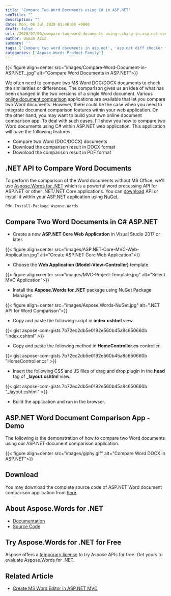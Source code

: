 ```yaml
---
title: 'Compare Two Word Documents using C# in ASP.NET'
seoTitle: ""
description: ""
date: Mon, 06 Jul 2020 01:46:00 +0000
draft: false
url: /2020/07/06/compare-two-word-documents-using-csharp-in-asp.net-core/
author: Usman Aziz
summary: ''
tags: ['Compare two word documents in asp.net', 'asp.net diff checker for word documents', 'compare two docx in asp.net']
categories: ['Aspose.Words Product Family']
---
```




{{< figure align=center src="images/Compare-Word-Document-in-ASP.NET_.jpg" alt="Compare Word Documents in ASP.NET">}}


We often need to compare two MS Word DOC/DOCX documents to check the similarities or differences. The comparison gives us an idea of what has been changed in the two versions of a single Word document. Various [online document comparison][1] applications are available that let you compare two Word documents. However, there could be the case when you need to integrate document comparison features within your web application. On the other hand, you may want to build your own online document comparison app. To deal with such cases, I'll show you how to compare two Word documents using C# within ASP.NET web application. This application will have the following features.

*   Compare two Word (DOC/DOCX) documents
*   Download the comparison result in DOCX format
*   Download the comparison result in PDF format

## .NET API to Compare Word Documents

To perform the comparison of the Word documents without MS Office, we'll use [Aspose.Words for .NET][2] which is a powerful word processing API for ASP.NET or other .NET/.NET Core applications. You can [download][3] API or install it within your ASP.NET application using [NuGet][4].

```
PM> Install-Package Aspose.Words
```

## Compare Two Word Documents in C# ASP.NET

*   Create a new **ASP.NET Core Web Application** in Visual Studio 2017 or later.



{{< figure align=center src="images/ASP.NET-Core-MVC-Web-Application.jpg" alt="Create ASP.NET Core Web Application">}}


*   Choose the **Web Application (Model-View-Controller)** template.



{{< figure align=center src="images/MVC-Project-Template.jpg" alt="Select MVC Application">}}


*   Install the **Aspose.Words for .NET** package using NuGet Package Manager.



{{< figure align=center src="images/Aspose.Words-NuGet.jpg" alt=".NET API for Word Comparison">}}


*   Copy and paste the following script in **index.cshtml** view.

{{< gist aspose-com-gists 7b72ec2db5e0192e560b45a8c650660b "index.cshtml" >}}

*   Copy and paste the following method in **HomeController.cs** controller.

{{< gist aspose-com-gists 7b72ec2db5e0192e560b45a8c650660b "HomeController.cs" >}}

*   Insert the following CSS and JS files of drag and drop plugin in the **head** tag of **\_layout.cshtml** view.

{{< gist aspose-com-gists 7b72ec2db5e0192e560b45a8c650660b "_layout.cshtml" >}}

*   Build the application and run in the browser.

## ASP.NET Word Document Comparison App - Demo

The following is the demonstration of how to compare two Word documents using our ASP.NET document comparison application.



{{< figure align=center src="images/giphy.gif" alt="Compare Word DOCX in ASP.NET">}}


## Download

You may download the complete source code of ASP.NET Word document comparison application from [here][5].

## About Aspose.Words for .NET

*   [Documentation][6]
*   [Source Code][7]

## Try Aspose.Words for .NET for Free

Aspose offers a [temporary license][8] to try Aspose APIs for free. Get yours to evaluate Aspose.Words for .NET.

## Related Article

*   [Create MS Word Editor in ASP.NET MVC][9]




[1]: https://products.aspose.app/words/comparison
[2]: https://products.aspose.com/words/net
[3]: https://downloads.aspose.com/words/net
[4]: http://nuget.org/packages/Aspose.Words
[5]: https://github.com/usman-aziz/ASP.NET-Word-Document-Comparison
[6]: https://docs.aspose.com/display/wordsnet
[7]: https://github.com/aspose-words/Aspose.Words-for-.NET
[8]: https://purchase.aspose.com/temporary-license
[9]: https://blog.aspose.com/2020/04/17/asp.net-mvc-word-editor-create-edit-word-documents/





